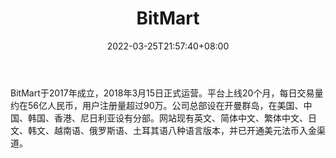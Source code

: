 ﻿---
weight: 
title: "BitMart"
description: "BitMart(币市)是2018年3月上线的全球化一站式国际站。"
date: 2022-03-25T21:57:40+08:00
lastmod: 2022-03-25T16:45:40+08:00
draft: false
authors: ["Metabd"]
featuredImage: "bitmart.webp"
link: ""
tags: ["交易所","BitMart"]
categories: ["navigation"]
navigation: ["交易所"]
lightgallery: true
toc: true
pinned: false
recommend: false
recommend1: false
---
BitMart于2017年成立，2018年3月15日正式运营。平台上线20个月，每日交易量约在56亿人民币，用户注册量超过90万。公司总部设在开曼群岛，在美国、中国、韩国、香港、尼日利亚设有分部。网站现有英文、简体中文、繁体中文、日文、韩文、越南语、俄罗斯语、土耳其语八种语言版本，并已开通美元法币入金渠道。
